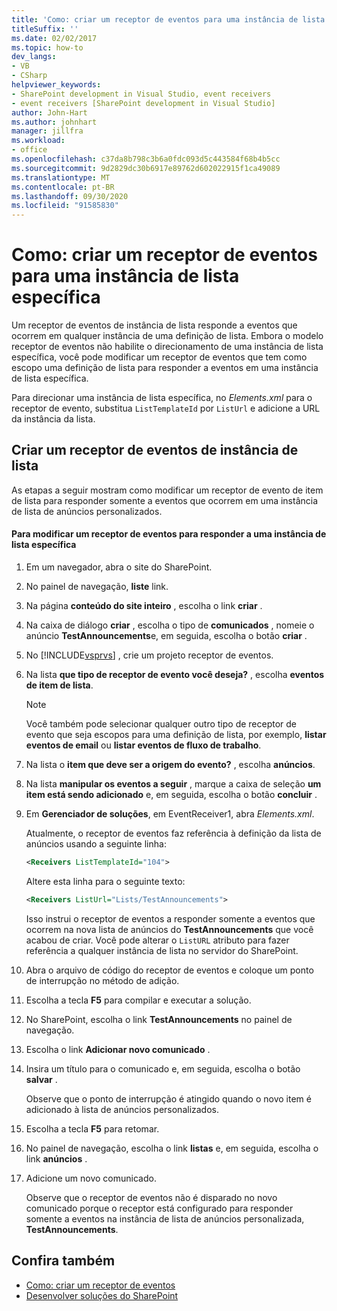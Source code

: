 ```yaml
---
title: 'Como: criar um receptor de eventos para uma instância de lista específica | Microsoft Docs'
titleSuffix: ''
ms.date: 02/02/2017
ms.topic: how-to
dev_langs:
- VB
- CSharp
helpviewer_keywords:
- SharePoint development in Visual Studio, event receivers
- event receivers [SharePoint development in Visual Studio]
author: John-Hart
ms.author: johnhart
manager: jillfra
ms.workload:
- office
ms.openlocfilehash: c37da8b798c3b6a0fdc093d5c443584f68b4b5cc
ms.sourcegitcommit: 9d2829dc30b6917e89762d602022915f1ca49089
ms.translationtype: MT
ms.contentlocale: pt-BR
ms.lasthandoff: 09/30/2020
ms.locfileid: "91585830"
---
```

# <a name="how-to-create-an-event-receiver-for-a-specific-list-instance"></a>Como: criar um receptor de eventos para uma instância de lista específica
  Um receptor de eventos de instância de lista responde a eventos que ocorrem em qualquer instância de uma definição de lista. Embora o modelo receptor de eventos não habilite o direcionamento de uma instância de lista específica, você pode modificar um receptor de eventos que tem como escopo uma definição de lista para responder a eventos em uma instância de lista específica.

 Para direcionar uma instância de lista específica, no *Elements.xml* para o receptor de evento, substitua `ListTemplateId` por `ListUrl` e adicione a URL da instância da lista.

## <a name="create-a-list-instance-event-receiver"></a>Criar um receptor de eventos de instância de lista
 As etapas a seguir mostram como modificar um receptor de evento de item de lista para responder somente a eventos que ocorrem em uma instância de lista de anúncios personalizados.

#### <a name="to-modify-an-event-receiver-to-respond-to-a-specific-list-instance"></a>Para modificar um receptor de eventos para responder a uma instância de lista específica

1. Em um navegador, abra o site do SharePoint.

2. No painel de navegação, **liste** link.

3. Na página **conteúdo do site inteiro** , escolha o link **criar** .

4. Na caixa de diálogo **criar** , escolha o tipo de **comunicados** , nomeie o anúncio **TestAnnouncements**e, em seguida, escolha o botão **criar** .

5. No [!INCLUDE[vsprvs](../sharepoint/includes/vsprvs-md.md)] , crie um projeto receptor de eventos.

6. Na lista **que tipo de receptor de evento você deseja?** , escolha **eventos de item de lista**.

    > [!NOTE]
    > Você também pode selecionar qualquer outro tipo de receptor de evento que seja escopos para uma definição de lista, por exemplo, **listar eventos de email** ou **listar eventos de fluxo de trabalho**.

7. Na lista o **item que deve ser a origem do evento?** , escolha **anúncios**.

8. Na lista **manipular os eventos a seguir** , marque a caixa de seleção **um item está sendo adicionado** e, em seguida, escolha o botão **concluir** .

9. Em **Gerenciador de soluções**, em EventReceiver1, abra *Elements.xml*.

     Atualmente, o receptor de eventos faz referência à definição da lista de anúncios usando a seguinte linha:

    ```xml
    <Receivers ListTemplateId="104">
    ```

     Altere esta linha para o seguinte texto:

    ```xml
    <Receivers ListUrl="Lists/TestAnnouncements">
    ```

     Isso instrui o receptor de eventos a responder somente a eventos que ocorrem na nova lista de anúncios do **TestAnnouncements** que você acabou de criar. Você pode alterar o `ListURL` atributo para fazer referência a qualquer instância de lista no servidor do SharePoint.

10. Abra o arquivo de código do receptor de eventos e coloque um ponto de interrupção no método de adição.

11. Escolha a tecla **F5** para compilar e executar a solução.

12. No SharePoint, escolha o link **TestAnnouncements** no painel de navegação.

13. Escolha o link **Adicionar novo comunicado** .

14. Insira um título para o comunicado e, em seguida, escolha o botão **salvar** .

     Observe que o ponto de interrupção é atingido quando o novo item é adicionado à lista de anúncios personalizados.

15. Escolha a tecla **F5** para retomar.

16. No painel de navegação, escolha o link **listas** e, em seguida, escolha o link **anúncios** .

17. Adicione um novo comunicado.

     Observe que o receptor de eventos não é disparado no novo comunicado porque o receptor está configurado para responder somente a eventos na instância de lista de anúncios personalizada, **TestAnnouncements**.

## <a name="see-also"></a>Confira também
- [Como: criar um receptor de eventos](../sharepoint/how-to-create-an-event-receiver.md)
- [Desenvolver soluções do SharePoint](../sharepoint/developing-sharepoint-solutions.md)

